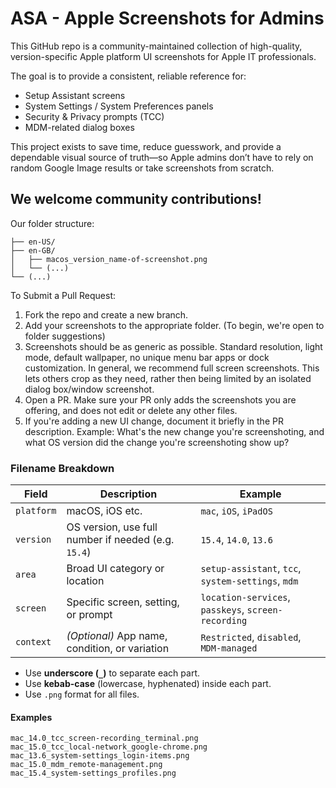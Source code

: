 # ASA - Apple Screenshots for Admins

This GitHub repo is a community-maintained collection of high-quality, version-specific Apple platform UI screenshots for Apple IT professionals.

The goal is to provide a consistent, reliable reference for:
- Setup Assistant screens
- System Settings / System Preferences panels
- Security & Privacy prompts (TCC)
- MDM-related dialog boxes

This project exists to save time, reduce guesswork, and provide a dependable visual source of truth—so Apple admins don’t have to rely on random Google Image results or take screenshots from scratch.

## We welcome community contributions!
Our folder structure:
```platform_feature/
├── en-US/
├── en-GB/
│   ├── macos_version_name-of-screenshot.png
│   └── (...)
└── (...)
```

To Submit a Pull Request:
1. Fork the repo and create a new branch.
2. Add your screenshots to the appropriate folder. (To begin, we're open to folder suggestions)
3. Screenshots should be as generic as possible. Standard resolution, light mode, default wallpaper, no unique menu bar apps or dock customization. In general, we recommend full screen screenshots. This lets others crop as they need, rather then being limited by an isolated dialog box/window screenshot.
4. Open a PR. Make sure your PR only adds the screenshots you are offering, and does not edit or delete any other files.
5. If you're adding a new UI change, document it briefly in the PR description. Example: What's the new change you're screenshoting, and what OS version did the change you're screenshoting show up?

### Filename Breakdown

| Field           | Description                                             | Example                          |
|----------------|---------------------------------------------------------|----------------------------------|
| `platform`| macOS, iOS etc.  | `mac`, `iOS`, `iPadOS`           |
| `version`| OS version, use full number if needed (e.g. `15.4`)  | `15.4`, `14.0`, `13.6`           |
| `area`         | Broad UI category or location                           | `setup-assistant`, `tcc`, `system-settings`, `mdm` |
| `screen`       | Specific screen, setting, or prompt                     | `location-services`, `passkeys`, `screen-recording` |
| `context`      | *(Optional)* App name, condition, or variation          | `Restricted`, `disabled`, `MDM-managed` |

- Use **underscore (`_`)** to separate each part.
- Use **kebab-case** (lowercase, hyphenated) inside each part.
- Use `.png` format for all files.

#### Examples

```mac_15.4_setup-assistant_passkeys.png
mac_14.0_tcc_screen-recording_terminal.png
mac_15.0_tcc_local-network_google-chrome.png
mac_13.6_system-settings_login-items.png
mac_15.0_mdm_remote-management.png
mac_15.4_system-settings_profiles.png
